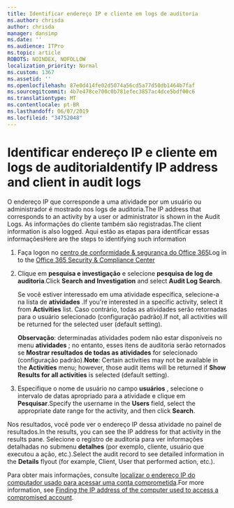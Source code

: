 ```yaml
---
title: Identificar endereço IP e cliente em logs de auditoria
ms.author: chrisda
author: chrisda
manager: dansimp
ms.date: ''
ms.audience: ITPro
ms.topic: article
ROBOTS: NOINDEX, NOFOLLOW
localization_priority: Normal
ms.custom: 1367
ms.assetid: ''
ms.openlocfilehash: 87e0d414fe02d5074a56cd5a77d50db1464b7faf
ms.sourcegitcommit: 4b7e478ce700c0b781efec3857ac4dce5bdf00c6
ms.translationtype: MT
ms.contentlocale: pt-BR
ms.lasthandoff: 06/07/2019
ms.locfileid: "34752048"
---
```

# <a name="identify-ip-address-and-client-in-audit-logs"></a><span data-ttu-id="d855f-102">Identificar endereço IP e cliente em logs de auditoria</span><span class="sxs-lookup"><span data-stu-id="d855f-102">Identify IP address and client in audit logs</span></span>

<span data-ttu-id="d855f-103">O endereço IP que corresponde a uma atividade por um usuário ou administrador é mostrado nos logs de auditoria.</span><span class="sxs-lookup"><span data-stu-id="d855f-103">The IP address that corresponds to an activity by a user or administrator is shown in the Audit Logs.</span></span> <span data-ttu-id="d855f-104">As informações do cliente também são registradas.</span><span class="sxs-lookup"><span data-stu-id="d855f-104">The client information is also logged.</span></span> <span data-ttu-id="d855f-105">Aqui estão as etapas para identificar essas informações</span><span class="sxs-lookup"><span data-stu-id="d855f-105">Here are the steps to identifying such information</span></span>

1. <span data-ttu-id="d855f-106">Faça logon no [centro de conformidade & segurança do Office 365](https://protection.office.com/)</span><span class="sxs-lookup"><span data-stu-id="d855f-106">Log in to the [Office 365 Security & Compliance Center](https://protection.office.com/)</span></span>

2. <span data-ttu-id="d855f-107">Clique em **pesquisa e investigação** e selecione **pesquisa de log de auditoria**.</span><span class="sxs-lookup"><span data-stu-id="d855f-107">Click **Search and Investigation** and select **Audit Log Search**.</span></span>

   <span data-ttu-id="d855f-108">Se você estiver interessado em uma atividade específica, selecione-a na lista de **atividades** .</span><span class="sxs-lookup"><span data-stu-id="d855f-108">If you're interested in a specific activity, select it from **Activities** list.</span></span> <span data-ttu-id="d855f-109">Caso contrário, todas as atividades serão retornadas para o usuário selecionado (configuração padrão).</span><span class="sxs-lookup"><span data-stu-id="d855f-109">If not, all activities will be returned for the selected user (default setting).</span></span>

   <span data-ttu-id="d855f-110">**Observação**: determinadas atividades podem não estar disponíveis no menu **atividades** ; no entanto, esses itens de auditoria serão retornados se **Mostrar resultados de todas as atividades** for selecionado (configuração padrão).</span><span class="sxs-lookup"><span data-stu-id="d855f-110">**Note**: Certain activities may not be available in the **Activities** menu; however, those audit items will be returned if **Show Results for all activities** is selected (default setting).</span></span>

3. <span data-ttu-id="d855f-111">Especifique o nome de usuário no campo **usuários** , selecione o intervalo de datas apropriado para a atividade e clique em **Pesquisar**.</span><span class="sxs-lookup"><span data-stu-id="d855f-111">Specify the username in the **Users** field, select the appropriate date range for the activity, and then click **Search**.</span></span>

<span data-ttu-id="d855f-112">Nos resultados, você pode ver o endereço IP dessa atividade no painel de resultados.</span><span class="sxs-lookup"><span data-stu-id="d855f-112">In the results, you can see the IP address for that activity in the results pane.</span></span> <span data-ttu-id="d855f-113">Selecione o registro de auditoria para ver informações detalhadas no submenu **detalhes** (por exemplo, cliente, usuário que executou a ação, etc.).</span><span class="sxs-lookup"><span data-stu-id="d855f-113">Select the audit record to see detailed information in the **Details** flyout (for example, Client, User that performed action, etc.).</span></span>

<span data-ttu-id="d855f-114">Para obter mais informações, consulte [localizar o endereço IP do computador usado para acessar uma conta comprometida](https://docs.microsoft.com/office365/securitycompliance/auditing-troubleshooting-scenarios#finding-the-ip-address-of-the-computer-used-to-access-a-compromised-account).</span><span class="sxs-lookup"><span data-stu-id="d855f-114">For more information, see [Finding the IP address of the computer used to access a compromised account](https://docs.microsoft.com/office365/securitycompliance/auditing-troubleshooting-scenarios#finding-the-ip-address-of-the-computer-used-to-access-a-compromised-account).</span></span>
